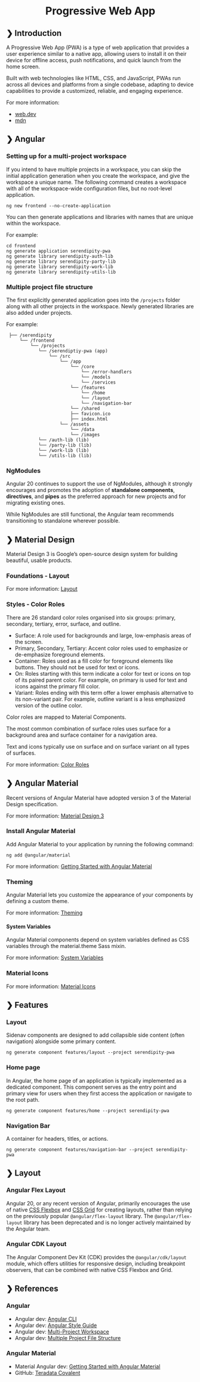 <h1 align="center">Progressive Web App</h1>

## ❯ Introduction

A Progressive Web App (PWA) is a type of web application that provides a user experience similar to a native app, 
allowing users to install it on their device for offline access, push notifications, and quick launch from the 
home screen. 

Built with web technologies like HTML, CSS, and JavaScript, PWAs run across all devices and platforms from a single 
codebase, adapting to device capabilities to provide a customized, reliable, and engaging experience.

For more information:
- [web.dev](https://web.dev/explore/progressive-web-apps)
- [mdn](https://developer.mozilla.org/en-US/docs/Web/Progressive_web_apps)

## ❯ Angular

### Setting up for a multi-project workspace

If you intend to have multiple projects in a workspace, you can skip the initial application generation when you create 
the workspace, and give the workspace a unique name. The following command creates a workspace with all of the 
workspace-wide configuration files, but no root-level application.

```
ng new frontend --no-create-application
```

You can then generate applications and libraries with names that are unique within the workspace.

For example:

```
cd frontend
ng generate application serendipity-pwa
ng generate library serendipity-auth-lib
ng generate library serendipity-party-lib
ng generate library serendipity-work-lib
ng generate library serendipity-utils-lib
```

### Multiple project file structure

The first explicitly generated application goes into the `/projects` folder along with all other projects in the 
workspace. Newly generated libraries are also added under projects.

For example:

```
 ├── /serendipity
     └── /frontend
         └── /projects
            └── /serendiptiy-pwa (app)
                └── /src
                    └── /app
                        └── /core
                            └── /error-handlers                        
                            └── /models
                            └── /services
                        └── /features
                            └── /home
                            └── /layout
                            └── /navigation-bar
                        └── /shared
                        ├── favicon.ico
                        ├── index.html
                    └── /assets
                        └── /data   
                        └── /images                                                                  
            └── /auth-lib (lib)                        
            └── /party-lib (lib)
            └── /work-lib (lib)
            └── /utils-lib (lib)
```

### NgModules

Angular 20 continues to support the use of NgModules, although it strongly encourages and promotes the adoption of 
**standalone components**, **directives**, and **pipes** as the preferred approach for new projects and for migrating existing ones.

While NgModules are still functional, the Angular team recommends transitioning to standalone wherever possible.

## ❯ Material Design

Material Design 3 is Google’s open-source design system for building beautiful, usable products.

### Foundations - Layout

For more information: [Layout](https://m3.material.io/foundations/layout/understanding-layout/overview)

### Styles - Color Roles

There are 26 standard color roles organised into six groups: primary, secondary, tertiary, error, surface, and outline.

- Surface: A role used for backgrounds and large, low-emphasis areas of the screen.
- Primary, Secondary, Tertiary: Accent color roles used to emphasize or de-emphasize foreground elements.
- Container: Roles used as a fill color for foreground elements like buttons. They should not be used for text or icons.
- On: Roles starting with this term indicate a color for text or icons on top of its paired parent color. For example, on primary is used for text and icons against the primary fill color.
- Variant: Roles ending with this term offer a lower emphasis alternative to its non-variant pair. For example, outline variant is a less emphasized version of the outline color.

Color roles are mapped to Material Components.

The most common combination of surface roles uses surface for a background area and surface container for a navigation area.

Text and icons typically use on surface and on surface variant on all types of surfaces.

For more information: [Color Roles](https://m3.material.io/styles/color/roles)

## ❯ Angular Material

Recent versions of Angular Material have adopted version 3 of the Material Design specification.

For more information: [Material Design 3](https://m3.material.io/)

### Install Angular Material

Add Angular Material to your application by running the following command:

```
ng add @angular/material
```

For more information: [Getting Started with Angular Material](https://material.angular.dev/guide/getting-started)

### Theming

Angular Material lets you customize the appearance of your components by defining a custom theme.

For more information: [Theming](https://material.angular.dev/guide/themingted)

#### System Variables

Angular Material components depend on system variables defined as CSS variables through the material.theme Sass mixin.

For more information: [System Variables](https://material.angular.dev/guide/system-variables)

### Material Icons

For more information: [Material Icons](https://developers.google.com/fonts/docs/material_icons)

## ❯ Features

### Layout

Sidenav components are designed to add collapsible side content (often navigation) alongside some primary content.

```
ng generate component features/layout --project serendipity-pwa
```

### Home page

In Angular, the home page of an application is typically implemented as a dedicated component. This component serves as
the entry point and primary view for users when they first access the application or navigate to the root path.

```
ng generate component features/home --project serendipity-pwa
```

### Navigation Bar

A container for headers, titles, or actions.

```
ng generate component features/navigation-bar --project serendipity-pwa
```

## ❯ Layout

### Angular Flex Layout

Angular 20, or any recent version of Angular, primarily encourages the use of native 
[CSS Flexbox](https://css-tricks.com/snippets/css/a-guide-to-flexbox/) and 
[CSS Grid](https://css-tricks.com/snippets/css/complete-guide-grid/) for creating layouts, rather than relying on the 
previously popular `@angular/flex-layout` library. The `@angular/flex-layout` library has been deprecated and is no 
longer actively maintained by the Angular team.

### Angular CDK Layout

The Angular Component Dev Kit (CDK) provides the `@angular/cdk/layout` module, which offers utilities for responsive 
design, including breakpoint observers, that can be combined with native CSS Flexbox and Grid.

## ❯ References

### Angular

* Angular dev: [Angular CLI](https://angular.dev/cli)
* Angular dev: [Angular Style Guide](https://angular.dev/style-guide)
* Angular dev: [Multi-Project Workspace](https://angular.dev/reference/configs/file-structure#multiple-projects)
* Angular dev: [Multiple Project File Structure](https://angular.dev/reference/configs/file-structure#multiple-projects)

### Angular Material

* Material Angular dev: [Getting Started with Angular Material](https://material.angular.dev/guide/getting-started)
* GitHub: [Teradata Covalent](https://teradata.github.io/covalent/v11/#/)
